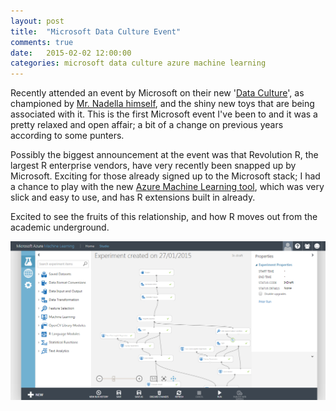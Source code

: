 ```yaml
---
layout: post
title:  "Microsoft Data Culture Event"
comments: true
date:   2015-02-02 12:00:00
categories: microsoft data culture azure machine learning
---
```


Recently attended an event by Microsoft on their new '[Data Culture](http://www.microsoft.com/en-gb/enterprise/event/Microsoft-Data-Culture-series.aspx#fbid=Ni4pj_8ywP9)', as championed by [Mr. Nadella himself](http://blogs.microsoft.com/blog/2014/04/15/a-data-culture-for-everyone/), and the shiny new toys that are being associated with it. This is the first Microsoft event I've been to and it was a pretty relaxed and open affair; a bit of a change on previous years according to some punters.

Possibly the biggest announcement at the event was that Revolution R, the largest R enterprise vendors, have very recently been snapped up by Microsoft. Exciting for those already signed up to the Microsoft stack; I had a chance to play with the new [Azure Machine Learning tool](https://studio.azureml.net/), which was very slick and easy to use, and has R extensions built in already.

Excited to see the fruits of this relationship, and how R moves out from the academic underground.

![Azure Machine Learning experiment]( /assets/azure_ml.png )
